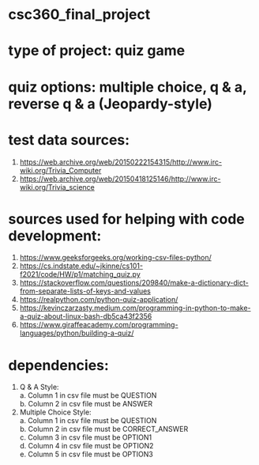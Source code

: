 # csc360_final_project  
# type of project:  quiz game  
# quiz options:  multiple choice, q & a, reverse q & a (Jeopardy-style)  
# test data sources:  
  1. https://web.archive.org/web/20150222154315/http://www.irc-wiki.org/Trivia_Computer  
  2. https://web.archive.org/web/20150418125146/http://www.irc-wiki.org/Trivia_science  
# sources used for helping with code development:  
  1. https://www.geeksforgeeks.org/working-csv-files-python/  
  2. https://cs.indstate.edu/~jkinne/cs101-f2021/code/HW/p1/matching_quiz.py  
  3. https://stackoverflow.com/questions/209840/make-a-dictionary-dict-from-separate-lists-of-keys-and-values
  4. https://realpython.com/python-quiz-application/
  5. https://kevinczarzasty.medium.com/programming-in-python-to-make-a-quiz-about-linux-bash-db5ca43f2356
  6. https://www.giraffeacademy.com/programming-languages/python/building-a-quiz/
# dependencies:  
  1. Q & A Style:  
      a. Column 1 in csv file must be QUESTION  
      b. Column 2 in csv file must be ANSWER  
  2. Multiple Choice Style:  
      a. Column 1 in csv file must be QUESTION  
      b. Column 2 in csv file must be CORRECT_ANSWER  
      c. Column 3 in csv file must be OPTION1  
      d. Column 4 in csv file must be OPTION2  
      e. Column 5 in csv file must be OPTION3  
